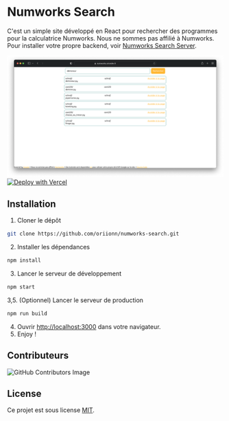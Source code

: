 # Numworks Search
C'est un simple site développé en React pour rechercher des programmes pour la calculatrice Numworks.
Nous ne sommes pas affilié à Numworks.
<br> Pour installer votre propre backend, voir [Numworks Search Server](https://github.com/oriionn/numworks-search-server).

![Numworks Search](docs/preview.png)
[![Deploy with Vercel](https://vercel.com/button)](https://vercel.com/new/clone?repository-url=https%3A%2F%2Fgithub.com%2Foriionn%2Fnumworks-search)

## Installation
1. Cloner le dépôt
```bash
git clone https://github.com/oriionn/numworks-search.git
```
2. Installer les dépendances
```bash
npm install
```
3. Lancer le serveur de développement
```bash
npm start
```
3,5. (Optionnel) Lancer le serveur de production
```bash
npm run build
```

4. Ouvrir [http://localhost:3000](http://localhost:3000) dans votre navigateur.
5. Enjoy !

## Contributeurs
![GitHub Contributors Image](https://contrib.rocks/image?repo=oriionn/numworks-search)

## License
Ce projet est sous license [MIT](LICENSE).